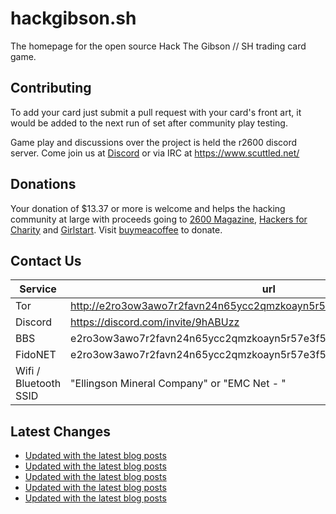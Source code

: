 # hackgibson.sh
The homepage for the open source Hack The Gibson // SH trading card game.


## Contributing

To add your card just submit a pull request with your card's front art, it would be added to the next run of set after community play testing.

Game play and discussions over the project is held the r2600 discord server. Come join us at [Discord](https://discord.com/invite/9hABUzz) or via IRC at https://www.scuttled.net/


## Donations

Your donation of $13.37 or more is welcome and helps the hacking community at large with proceeds going to [2600 Magazine](https://2600.com/), [Hackers for Charity](https://hackersforcharity.org) and [Girlstart](https://girlstart.org).  Visit [buymeacoffee](https://www.buymeacoffee.com/hackgibson.sh) to donate.


## Contact Us

Service | url
-|-
Tor | http://e2ro3ow3awo7r2favn24n65ycc2qmzkoayn5r57e3f56nvjwdcgg32ad.onion
Discord | https://discord.com/invite/9hABUzz
BBS | e2ro3ow3awo7r2favn24n65ycc2qmzkoayn5r57e3f56nvjwdcgg32ad.onion:23
FidoNET | e2ro3ow3awo7r2favn24n65ycc2qmzkoayn5r57e3f56nvjwdcgg32ad.onion:24554
Wifi / Bluetooth SSID | "Ellingson Mineral Company" or "EMC Net - <fidonet address>"

## Latest Changes
<!-- BLOG-POST-LIST:START -->
- [Updated with the latest blog posts](https://github.com/DFW2600/hackgibson.sh/commit/04b2c49347623f018c5d1188a2407760199f9ab8)
- [Updated with the latest blog posts](https://github.com/DFW2600/hackgibson.sh/commit/1331bde71ac7a58c003e0a37ee6eee62953b1ac3)
- [Updated with the latest blog posts](https://github.com/DFW2600/hackgibson.sh/commit/83fd9cbec1e6b23bc8f8c3c11c904316d130d359)
- [Updated with the latest blog posts](https://github.com/DFW2600/hackgibson.sh/commit/3dfde97e2547e16f8805f04ca4c91192076ea073)
- [Updated with the latest blog posts](https://github.com/DFW2600/hackgibson.sh/commit/2e39fab67d5fe3eee0189f1463a1b7526dbaa5ae)
<!-- BLOG-POST-LIST:END -->
